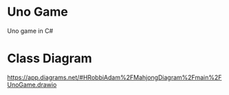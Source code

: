 # Uno Game
 Uno game in C#

# Class Diagram
https://app.diagrams.net/#HRobbiAdam%2FMahjongDiagram%2Fmain%2FUnoGame.drawio

